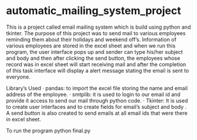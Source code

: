 # automatic_mailing_system_project
This is a project called email mailing system which is build using python and tkinter. The purpose of this project was to send mail to various employees reminding them about their holidays and weekend off’s. Information of various employees are stored in the excel sheet and when we run this program, the user interface pops up and sender can type his/her subject and body and then after clicking the send button, the employees whose record was in excel sheet will start receiving mail and after the completion of this task interface will display a alert message stating the email is sent to everyone.
 
Library’s Used
·        pandas: to import the excel file storing the name and email address of the employee.
·        smtplib: it is used to login to our email id and provide it access to send our mail through python code.
·         Tkinter: It is used to create user interfaces and to create fields for email’s subject and body . A send button is also created to send emails at all email ids that were there in excel sheet.

To run the program
python final.py 
